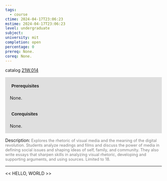 ```yaml
---
tags:
  - course
ctime: 2024-04-17T23:06:23
mstime: 2024-04-17T23:06:23
level: undergraduate
subject: 
university: mit
completion: open
percentage: 0
prereq: None.
coreq: None.
---
```


catalog [21W.014](http://student.mit.edu/catalog/m21Wa.html#21W.014)

<span style="display: block; padding: 15px; background-color: rgb(100, 100, 100, 0.2);"><font id="m_prereq2645_0" style="display: block; font-family: Arial, sans-serif; font-weight: bold; padding: 5px">Prerequisites</font><br><span id="prereq2645_0">None.</span></span>
<span style="display: block; padding: 15px; background-color: rgb(100, 100, 100, 0.2);"><font id="m_coreq2645_0" style="display: block; font-family: Arial, sans-serif; font-weight: bold; padding: 5px">Corequisites</font><br><span id="coreq2645_0">None.</span></span>

<font style="">Description:</font>
<font style="color: grey; font-size: 0.8rem;">Explores the rhetoric of visual media and the meaning of the digital revolution. Students analyze readings and films and discuss the power of media in defining social issues and shaping ideas of self, family, and community. They also write essays that sharpen skills in analyzing visual rhetoric, developing and supporting arguments, and using sources. Limited to 18.</font>



---

<< HELLO, WORLD >>
